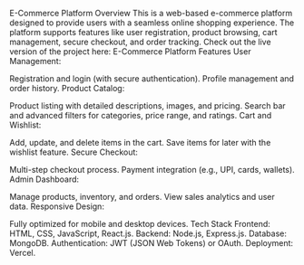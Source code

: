 E-Commerce Platform
Overview
This is a web-based e-commerce platform designed to provide users with a seamless online shopping experience. The platform supports features like user registration, product browsing, cart management, secure checkout, and order tracking.
Check out the live version of the project here: E-Commerce Platform
Features
User Management:

Registration and login (with secure authentication).
Profile management and order history.
Product Catalog:

Product listing with detailed descriptions, images, and pricing.
Search bar and advanced filters for categories, price range, and ratings.
Cart and Wishlist:

Add, update, and delete items in the cart.
Save items for later with the wishlist feature.
Secure Checkout:

Multi-step checkout process.
Payment integration (e.g., UPI, cards, wallets).
Admin Dashboard:

Manage products, inventory, and orders.
View sales analytics and user data.
Responsive Design:

Fully optimized for mobile and desktop devices.
Tech Stack
Frontend: HTML, CSS, JavaScript, React.js.
Backend: Node.js, Express.js.
Database: MongoDB.
Authentication: JWT (JSON Web Tokens) or OAuth.
Deployment: Vercel.
